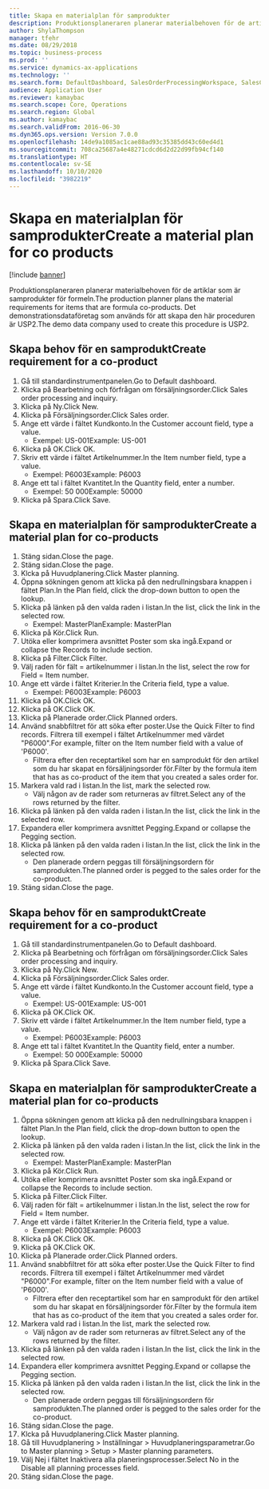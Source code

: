 ```yaml
---
title: Skapa en materialplan för samprodukter
description: Produktionsplaneraren planerar materialbehoven för de artiklar som är samprodukter för formeln.
author: ShylaThompson
manager: tfehr
ms.date: 08/29/2018
ms.topic: business-process
ms.prod: ''
ms.service: dynamics-ax-applications
ms.technology: ''
ms.search.form: DefaultDashboard, SalesOrderProcessingWorkspace, SalesCreateOrder, SalesTable, ReqCreatePlanWorkspace, ReqTransPlanCard, SysQueryForm, ReqTransPo
audience: Application User
ms.reviewer: kamaybac
ms.search.scope: Core, Operations
ms.search.region: Global
ms.author: kamaybac
ms.search.validFrom: 2016-06-30
ms.dyn365.ops.version: Version 7.0.0
ms.openlocfilehash: 14de9a1085ac1cae88ad93c35385dd43c60ed4d1
ms.sourcegitcommit: 708ca25687a4e48271cdcd6d2d22d99fb94cf140
ms.translationtype: HT
ms.contentlocale: sv-SE
ms.lasthandoff: 10/10/2020
ms.locfileid: "3982219"
---
```

# <a name="create-a-material-plan-for-co-products"></a><span data-ttu-id="514f2-103">Skapa en materialplan för samprodukter</span><span class="sxs-lookup"><span data-stu-id="514f2-103">Create a material plan for co products</span></span>

[!include [banner](../../includes/banner.md)]

<span data-ttu-id="514f2-104">Produktionsplaneraren planerar materialbehoven för de artiklar som är samprodukter för formeln.</span><span class="sxs-lookup"><span data-stu-id="514f2-104">The production planner plans the material requirements for items that are formula co-products.</span></span> <span data-ttu-id="514f2-105">Det demonstrationsdataföretag som används för att skapa den här proceduren är USP2.</span><span class="sxs-lookup"><span data-stu-id="514f2-105">The demo data company used to create this procedure is USP2.</span></span>


## <a name="create-requirement-for-a-co-product"></a><span data-ttu-id="514f2-106">Skapa behov för en samprodukt</span><span class="sxs-lookup"><span data-stu-id="514f2-106">Create requirement for a co-product</span></span>
1. <span data-ttu-id="514f2-107">Gå till standardinstrumentpanelen.</span><span class="sxs-lookup"><span data-stu-id="514f2-107">Go to Default dashboard.</span></span>
2. <span data-ttu-id="514f2-108">Klicka på Bearbetning och förfrågan om försäljningsorder.</span><span class="sxs-lookup"><span data-stu-id="514f2-108">Click Sales order processing and inquiry.</span></span>
3. <span data-ttu-id="514f2-109">Klicka på Ny.</span><span class="sxs-lookup"><span data-stu-id="514f2-109">Click New.</span></span>
4. <span data-ttu-id="514f2-110">Klicka på Försäljningsorder.</span><span class="sxs-lookup"><span data-stu-id="514f2-110">Click Sales order.</span></span>
5. <span data-ttu-id="514f2-111">Ange ett värde i fältet Kundkonto.</span><span class="sxs-lookup"><span data-stu-id="514f2-111">In the Customer account field, type a value.</span></span>
    * <span data-ttu-id="514f2-112">Exempel: US-001</span><span class="sxs-lookup"><span data-stu-id="514f2-112">Example: US-001</span></span>  
6. <span data-ttu-id="514f2-113">Klicka på OK.</span><span class="sxs-lookup"><span data-stu-id="514f2-113">Click OK.</span></span>
7. <span data-ttu-id="514f2-114">Skriv ett värde i fältet Artikelnummer.</span><span class="sxs-lookup"><span data-stu-id="514f2-114">In the Item number field, type a value.</span></span>
    * <span data-ttu-id="514f2-115">Exempel: P6003</span><span class="sxs-lookup"><span data-stu-id="514f2-115">Example: P6003</span></span>  
8. <span data-ttu-id="514f2-116">Ange ett tal i fältet Kvantitet.</span><span class="sxs-lookup"><span data-stu-id="514f2-116">In the Quantity field, enter a number.</span></span>
    * <span data-ttu-id="514f2-117">Exempel: 50 000</span><span class="sxs-lookup"><span data-stu-id="514f2-117">Example: 50000</span></span>  
9. <span data-ttu-id="514f2-118">Klicka på Spara.</span><span class="sxs-lookup"><span data-stu-id="514f2-118">Click Save.</span></span>

## <a name="create-a-material-plan-for-co-products"></a><span data-ttu-id="514f2-119">Skapa en materialplan för samprodukter</span><span class="sxs-lookup"><span data-stu-id="514f2-119">Create a material plan for co-products</span></span>
1. <span data-ttu-id="514f2-120">Stäng sidan.</span><span class="sxs-lookup"><span data-stu-id="514f2-120">Close the page.</span></span>
2. <span data-ttu-id="514f2-121">Stäng sidan.</span><span class="sxs-lookup"><span data-stu-id="514f2-121">Close the page.</span></span>
3. <span data-ttu-id="514f2-122">Klcka på Huvudplanering.</span><span class="sxs-lookup"><span data-stu-id="514f2-122">Click Master planning.</span></span>
4. <span data-ttu-id="514f2-123">Öppna sökningen genom att klicka på den nedrullningsbara knappen i fältet Plan.</span><span class="sxs-lookup"><span data-stu-id="514f2-123">In the Plan field, click the drop-down button to open the lookup.</span></span>
5. <span data-ttu-id="514f2-124">Klicka på länken på den valda raden i listan.</span><span class="sxs-lookup"><span data-stu-id="514f2-124">In the list, click the link in the selected row.</span></span>
    * <span data-ttu-id="514f2-125">Exempel: MasterPlan</span><span class="sxs-lookup"><span data-stu-id="514f2-125">Example: MasterPlan</span></span>  
6. <span data-ttu-id="514f2-126">Klicka på Kör.</span><span class="sxs-lookup"><span data-stu-id="514f2-126">Click Run.</span></span>
7. <span data-ttu-id="514f2-127">Utöka eller komprimera avsnittet Poster som ska ingå.</span><span class="sxs-lookup"><span data-stu-id="514f2-127">Expand or collapse the Records to include section.</span></span>
8. <span data-ttu-id="514f2-128">Klicka på Filter.</span><span class="sxs-lookup"><span data-stu-id="514f2-128">Click Filter.</span></span>
9. <span data-ttu-id="514f2-129">Välj raden för fält = artikelnummer i listan.</span><span class="sxs-lookup"><span data-stu-id="514f2-129">In the list, select the row for Field = Item number.</span></span>
10. <span data-ttu-id="514f2-130">Ange ett värde i fältet Kriterier.</span><span class="sxs-lookup"><span data-stu-id="514f2-130">In the Criteria field, type a value.</span></span>
    * <span data-ttu-id="514f2-131">Exempel: P6003</span><span class="sxs-lookup"><span data-stu-id="514f2-131">Example: P6003</span></span>  
11. <span data-ttu-id="514f2-132">Klicka på OK.</span><span class="sxs-lookup"><span data-stu-id="514f2-132">Click OK.</span></span>
12. <span data-ttu-id="514f2-133">Klicka på OK.</span><span class="sxs-lookup"><span data-stu-id="514f2-133">Click OK.</span></span>
13. <span data-ttu-id="514f2-134">Klicka på Planerade order.</span><span class="sxs-lookup"><span data-stu-id="514f2-134">Click Planned orders.</span></span>
14. <span data-ttu-id="514f2-135">Använd snabbfiltret för att söka efter poster.</span><span class="sxs-lookup"><span data-stu-id="514f2-135">Use the Quick Filter to find records.</span></span> <span data-ttu-id="514f2-136">Filtrera till exempel i fältet Artikelnummer med värdet "P6000".</span><span class="sxs-lookup"><span data-stu-id="514f2-136">For example, filter on the Item number field with a value of 'P6000'.</span></span>
    * <span data-ttu-id="514f2-137">Filtrera efter den receptartikel som har en samprodukt för den artikel som du har skapat en försäljningsorder för.</span><span class="sxs-lookup"><span data-stu-id="514f2-137">Filter by the formula item that has as co-product of the item that you created a sales order for.</span></span>  
15. <span data-ttu-id="514f2-138">Markera vald rad i listan.</span><span class="sxs-lookup"><span data-stu-id="514f2-138">In the list, mark the selected row.</span></span>
    * <span data-ttu-id="514f2-139">Välj någon av de rader som returneras av filtret.</span><span class="sxs-lookup"><span data-stu-id="514f2-139">Select any of the rows returned by the filter.</span></span>  
16. <span data-ttu-id="514f2-140">Klicka på länken på den valda raden i listan.</span><span class="sxs-lookup"><span data-stu-id="514f2-140">In the list, click the link in the selected row.</span></span>
17. <span data-ttu-id="514f2-141">Expandera eller komprimera avsnittet Pegging.</span><span class="sxs-lookup"><span data-stu-id="514f2-141">Expand or collapse the Pegging section.</span></span>
18. <span data-ttu-id="514f2-142">Klicka på länken på den valda raden i listan.</span><span class="sxs-lookup"><span data-stu-id="514f2-142">In the list, click the link in the selected row.</span></span>
    * <span data-ttu-id="514f2-143">Den planerade ordern peggas till försäljningsordern för samprodukten.</span><span class="sxs-lookup"><span data-stu-id="514f2-143">The planned order is pegged to the sales order for the co-product.</span></span>  
19. <span data-ttu-id="514f2-144">Stäng sidan.</span><span class="sxs-lookup"><span data-stu-id="514f2-144">Close the page.</span></span>

## <a name="create-requirement-for-a-co-product"></a><span data-ttu-id="514f2-145">Skapa behov för en samprodukt</span><span class="sxs-lookup"><span data-stu-id="514f2-145">Create requirement for a co-product</span></span>
1. <span data-ttu-id="514f2-146">Gå till standardinstrumentpanelen.</span><span class="sxs-lookup"><span data-stu-id="514f2-146">Go to Default dashboard.</span></span>
2. <span data-ttu-id="514f2-147">Klicka på Bearbetning och förfrågan om försäljningsorder.</span><span class="sxs-lookup"><span data-stu-id="514f2-147">Click Sales order processing and inquiry.</span></span>
3. <span data-ttu-id="514f2-148">Klicka på Ny.</span><span class="sxs-lookup"><span data-stu-id="514f2-148">Click New.</span></span>
4. <span data-ttu-id="514f2-149">Klicka på Försäljningsorder.</span><span class="sxs-lookup"><span data-stu-id="514f2-149">Click Sales order.</span></span>
5. <span data-ttu-id="514f2-150">Ange ett värde i fältet Kundkonto.</span><span class="sxs-lookup"><span data-stu-id="514f2-150">In the Customer account field, type a value.</span></span>
    * <span data-ttu-id="514f2-151">Exempel: US-001</span><span class="sxs-lookup"><span data-stu-id="514f2-151">Example: US-001</span></span>  
6. <span data-ttu-id="514f2-152">Klicka på OK.</span><span class="sxs-lookup"><span data-stu-id="514f2-152">Click OK.</span></span>
7. <span data-ttu-id="514f2-153">Skriv ett värde i fältet Artikelnummer.</span><span class="sxs-lookup"><span data-stu-id="514f2-153">In the Item number field, type a value.</span></span>
    * <span data-ttu-id="514f2-154">Exempel: P6003</span><span class="sxs-lookup"><span data-stu-id="514f2-154">Example: P6003</span></span>  
8. <span data-ttu-id="514f2-155">Ange ett tal i fältet Kvantitet.</span><span class="sxs-lookup"><span data-stu-id="514f2-155">In the Quantity field, enter a number.</span></span>
    * <span data-ttu-id="514f2-156">Exempel: 50 000</span><span class="sxs-lookup"><span data-stu-id="514f2-156">Example: 50000</span></span>  
9. <span data-ttu-id="514f2-157">Klicka på Spara.</span><span class="sxs-lookup"><span data-stu-id="514f2-157">Click Save.</span></span>

## <a name="create-a-material-plan-for-co-products"></a><span data-ttu-id="514f2-158">Skapa en materialplan för samprodukter</span><span class="sxs-lookup"><span data-stu-id="514f2-158">Create a material plan for co-products</span></span>
1. <span data-ttu-id="514f2-159">Öppna sökningen genom att klicka på den nedrullningsbara knappen i fältet Plan.</span><span class="sxs-lookup"><span data-stu-id="514f2-159">In the Plan field, click the drop-down button to open the lookup.</span></span>
2. <span data-ttu-id="514f2-160">Klicka på länken på den valda raden i listan.</span><span class="sxs-lookup"><span data-stu-id="514f2-160">In the list, click the link in the selected row.</span></span>
    * <span data-ttu-id="514f2-161">Exempel: MasterPlan</span><span class="sxs-lookup"><span data-stu-id="514f2-161">Example: MasterPlan</span></span>  
3. <span data-ttu-id="514f2-162">Klicka på Kör.</span><span class="sxs-lookup"><span data-stu-id="514f2-162">Click Run.</span></span>
4. <span data-ttu-id="514f2-163">Utöka eller komprimera avsnittet Poster som ska ingå.</span><span class="sxs-lookup"><span data-stu-id="514f2-163">Expand or collapse the Records to include section.</span></span>
5. <span data-ttu-id="514f2-164">Klicka på Filter.</span><span class="sxs-lookup"><span data-stu-id="514f2-164">Click Filter.</span></span>
6. <span data-ttu-id="514f2-165">Välj raden för fält = artikelnummer i listan.</span><span class="sxs-lookup"><span data-stu-id="514f2-165">In the list, select the row for Field = Item number.</span></span>
7. <span data-ttu-id="514f2-166">Ange ett värde i fältet Kriterier.</span><span class="sxs-lookup"><span data-stu-id="514f2-166">In the Criteria field, type a value.</span></span>
    * <span data-ttu-id="514f2-167">Exempel: P6003</span><span class="sxs-lookup"><span data-stu-id="514f2-167">Example: P6003</span></span>  
8. <span data-ttu-id="514f2-168">Klicka på OK.</span><span class="sxs-lookup"><span data-stu-id="514f2-168">Click OK.</span></span>
9. <span data-ttu-id="514f2-169">Klicka på OK.</span><span class="sxs-lookup"><span data-stu-id="514f2-169">Click OK.</span></span>
10. <span data-ttu-id="514f2-170">Klicka på Planerade order.</span><span class="sxs-lookup"><span data-stu-id="514f2-170">Click Planned orders.</span></span>
11. <span data-ttu-id="514f2-171">Använd snabbfiltret för att söka efter poster.</span><span class="sxs-lookup"><span data-stu-id="514f2-171">Use the Quick Filter to find records.</span></span> <span data-ttu-id="514f2-172">Filtrera till exempel i fältet Artikelnummer med värdet "P6000".</span><span class="sxs-lookup"><span data-stu-id="514f2-172">For example, filter on the Item number field with a value of 'P6000'.</span></span>
    * <span data-ttu-id="514f2-173">Filtrera efter den receptartikel som har en samprodukt för den artikel som du har skapat en försäljningsorder för.</span><span class="sxs-lookup"><span data-stu-id="514f2-173">Filter by the formula item that has as co-product of the item that you created a sales order for.</span></span>  
12. <span data-ttu-id="514f2-174">Markera vald rad i listan.</span><span class="sxs-lookup"><span data-stu-id="514f2-174">In the list, mark the selected row.</span></span>
    * <span data-ttu-id="514f2-175">Välj någon av de rader som returneras av filtret.</span><span class="sxs-lookup"><span data-stu-id="514f2-175">Select any of the rows returned by the filter.</span></span>  
13. <span data-ttu-id="514f2-176">Klicka på länken på den valda raden i listan.</span><span class="sxs-lookup"><span data-stu-id="514f2-176">In the list, click the link in the selected row.</span></span>
14. <span data-ttu-id="514f2-177">Expandera eller komprimera avsnittet Pegging.</span><span class="sxs-lookup"><span data-stu-id="514f2-177">Expand or collapse the Pegging section.</span></span>
15. <span data-ttu-id="514f2-178">Klicka på länken på den valda raden i listan.</span><span class="sxs-lookup"><span data-stu-id="514f2-178">In the list, click the link in the selected row.</span></span>
    * <span data-ttu-id="514f2-179">Den planerade ordern peggas till försäljningsordern för samprodukten.</span><span class="sxs-lookup"><span data-stu-id="514f2-179">The planned order is pegged to the sales order for the co-product.</span></span>  
16. <span data-ttu-id="514f2-180">Stäng sidan.</span><span class="sxs-lookup"><span data-stu-id="514f2-180">Close the page.</span></span>
17. <span data-ttu-id="514f2-181">Klcka på Huvudplanering.</span><span class="sxs-lookup"><span data-stu-id="514f2-181">Click Master planning.</span></span>
18. <span data-ttu-id="514f2-182">Gå till Huvudplanering > Inställningar > Huvudplaneringsparametrar.</span><span class="sxs-lookup"><span data-stu-id="514f2-182">Go to Master planning > Setup > Master planning parameters.</span></span>
19. <span data-ttu-id="514f2-183">Välj Nej i fältet Inaktivera alla planeringsprocesser.</span><span class="sxs-lookup"><span data-stu-id="514f2-183">Select No in the Disable all planning processes field.</span></span>
20. <span data-ttu-id="514f2-184">Stäng sidan.</span><span class="sxs-lookup"><span data-stu-id="514f2-184">Close the page.</span></span>

